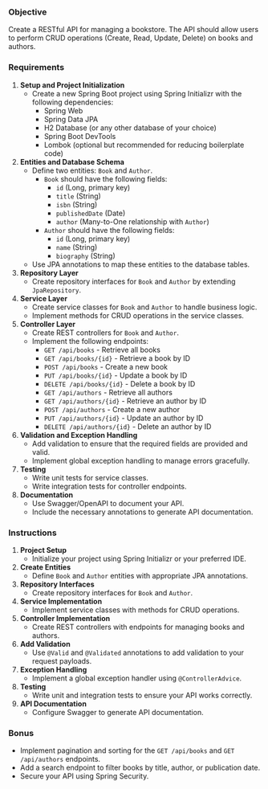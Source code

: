 ### Objective

Create a RESTful API for managing a bookstore. The API should allow users to perform CRUD operations (Create, Read, Update, Delete) on books and authors.

### Requirements

1. **Setup and Project Initialization**
    - Create a new Spring Boot project using Spring Initializr with the following dependencies:
        - Spring Web
        - Spring Data JPA
        - H2 Database (or any other database of your choice)
        - Spring Boot DevTools
        - Lombok (optional but recommended for reducing boilerplate code)
2. **Entities and Database Schema**
    - Define two entities: `Book` and `Author`.
        - `Book` should have the following fields:
            - `id` (Long, primary key)
            - `title` (String)
            - `isbn` (String)
            - `publishedDate` (Date)
            - `author` (Many-to-One relationship with `Author`)
        - `Author` should have the following fields:
            - `id` (Long, primary key)
            - `name` (String)
            - `biography` (String)
    - Use JPA annotations to map these entities to the database tables.
3. **Repository Layer**
    - Create repository interfaces for `Book` and `Author` by extending `JpaRepository`.
4. **Service Layer**
    - Create service classes for `Book` and `Author` to handle business logic.
    - Implement methods for CRUD operations in the service classes.
5. **Controller Layer**
    - Create REST controllers for `Book` and `Author`.
    - Implement the following endpoints:
        - `GET /api/books` - Retrieve all books
        - `GET /api/books/{id}` - Retrieve a book by ID
        - `POST /api/books` - Create a new book
        - `PUT /api/books/{id}` - Update a book by ID
        - `DELETE /api/books/{id}` - Delete a book by ID
        - `GET /api/authors` - Retrieve all authors
        - `GET /api/authors/{id}` - Retrieve an author by ID
        - `POST /api/authors` - Create a new author
        - `PUT /api/authors/{id}` - Update an author by ID
        - `DELETE /api/authors/{id}` - Delete an author by ID
6. **Validation and Exception Handling**
    - Add validation to ensure that the required fields are provided and valid.
    - Implement global exception handling to manage errors gracefully.
7. **Testing**
    - Write unit tests for service classes.
    - Write integration tests for controller endpoints.
8. **Documentation**
    - Use Swagger/OpenAPI to document your API.
    - Include the necessary annotations to generate API documentation.

### Instructions

1. **Project Setup**
    - Initialize your project using Spring Initializr or your preferred IDE.
2. **Create Entities**
    - Define `Book` and `Author` entities with appropriate JPA annotations.
3. **Repository Interfaces**
    - Create repository interfaces for `Book` and `Author`.
4. **Service Implementation**
    - Implement service classes with methods for CRUD operations.
5. **Controller Implementation**
    - Create REST controllers with endpoints for managing books and authors.
6. **Add Validation**
    - Use `@Valid` and `@Validated` annotations to add validation to your request payloads.
7. **Exception Handling**
    - Implement a global exception handler using `@ControllerAdvice`.
8. **Testing**
    - Write unit and integration tests to ensure your API works correctly.
9. **API Documentation**
    - Configure Swagger to generate API documentation.

### Bonus

- Implement pagination and sorting for the `GET /api/books` and `GET /api/authors` endpoints.
- Add a search endpoint to filter books by title, author, or publication date.
- Secure your API using Spring Security.